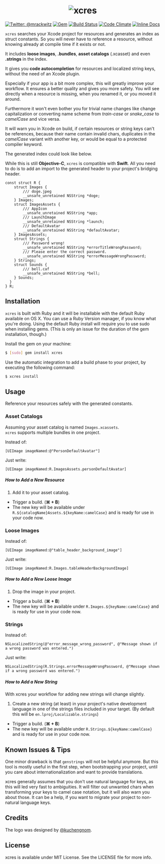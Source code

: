 # <center>![xcres](/../assets/xcres_banner.png?raw=true)</center>

[![Twitter: @mrackwitz](https://img.shields.io/badge/contact-@mrackwitz-blue.svg?style=flat)](https://twitter.com/mrackwitz)
[![Gem](https://img.shields.io/gem/v/xcres.svg?style=flat)](http://rubygems.org/gems/xcres)
[![Build Status](https://img.shields.io/travis/mrackwitz/xcres/master.svg?style=flat)](https://travis-ci.org/mrackwitz/xcres)
[![Code Climate](https://img.shields.io/codeclimate/github/mrackwitz/xcres.svg?style=flat)](https://codeclimate.com/github/mrackwitz/xcres)
[![Inline Docs](http://inch-ci.org/github/mrackwitz/xcres.svg?branch=master&style=flat)](http://inch-ci.org/github/mrackwitz/xcres)

`xcres` searches your Xcode project for resources and generates an index
as struct constants. So you will never have to reference a resource, without
knowing already at compile time if it exists or not.

It includes **loose images**, **.bundles**, **asset catalogs** (.xcasset)
and even **.strings** in the index.

It gives you **code autocompletion** for resources and localized string keys,
without the need of an Xcode plugin.

Especially if your app is a bit more complex, this will greatly improve your
workflow. It ensures a better quality and gives you more safety.
You will see directly when a resource is missing, when you renamed it,
or you moved it around.

Furthermore it won't even bother you for trivial name changes like change
capitalization or converting name scheme from *train-case* or *snake_case* to
*camelCase* and vice versa.

It will warn you in Xcode on build, if certain resources or string keys can't be
references, because their name contain invalid chars, duplicates in the
*camelCase* variant with another key, or would be equal to a protected compiler
keyword.

The generated index could look like below.

While this is still **Objective-C**, `xcres` is compatible with **Swift**.
All you need to do is to add an import to the generated header to your
project's bridging header.

```objc
const struct R {
    struct Images {
        /// doge.jpeg
        __unsafe_unretained NSString *doge;
    } Images;
    struct ImagesAssets {
        /// AppIcon
        __unsafe_unretained NSString *app;
        /// LaunchImage
        __unsafe_unretained NSString *launch;
        /// DefaultAvatar
        __unsafe_unretained NSString *defaultAvatar;
    } ImagesAssets;
    struct Strings {
        /// Password wrong!
        __unsafe_unretained NSString *errorTitleWrongPassword;
        /// Please enter the correct password.
        __unsafe_unretained NSString *errorMessageWrongPassword;
    } Strings;
    struct Sounds {
        /// bell.caf
        __unsafe_unretained NSString *bell;
    } Sounds;
  }
} R;
```


## Installation

`xcres` is built with Ruby and it will be installable with the default
Ruby available on OS X. You can use a Ruby Version manager, if you know
what you're doing.
Using the default Ruby install will require you to use sudo when
installing gems. (This is only an issue for the duration of the gem
installation, though.)

Install the gem on your machine:

```bash
$ [sudo] gem install xcres
```

Use the automatic integration to add a build phase to your project,
by executing the following command:

```bash
$ xcres install
```


## Usage

Reference your resources safely with the generated constants.

### Asset Catalogs

Assuming your asset catalog is named `Images.xcassets`.  
`xcres` supports multiple bundles in one project.

Instead of:

```objc
[UIImage imageNamed:@"PersonDefaultAvatar"]
```

Just write:

```objc
[UIImage imageNamed:R.ImagesAssets.personDefaultAvatar]
```

##### How to Add a New Resource

1. Add it to your asset catalog.
- Trigger a build. (**⌘ + B**)
- The new key will be available under
  `R.${catalogName}Assets.${keyName:camelCase}`
  and is ready for use in your code now.


### Loose Images

Instead of:

```objc
[UIImage imageNamed:@"table_header_background_image"]
```

Just write:

```objc
[UIImage imageNamed:R.Images.tableHeaderBackgroundImage]
```

##### How to Add a New Loose Image

1. Drop the image in your project.
- Trigger a build. (**⌘ + B**)
- The new key will be available under `R.Images.${keyName:camelCase}`
  and is ready for use in your code now.


### Strings

Instead of:

```objc
NSLocalizedString(@"error_message_wrong_password", @"Message shown if a wrong password was entered.")
```

Just write:

```objc
NSLocalizedString(R.Strings.errorMessageWrongPassword, @"Message shown if a wrong password was entered.")
```


##### How to Add a New String

With xcres your workflow for adding new strings will change slightly.

1. Create a new string (at least) in your project's native development
  language in one of the strings files included in your target.
  (By default this will be `en.lproj/Localizable.strings`)
- Trigger a build. (**⌘ + B**)
- The new key will be available under `R.Strings.${keyName:camelCase}`
  and is ready for use in your code now.


## Known Issues & Tips

One minor drawback is that `genstrings` will not be helpful anymore.
But this tool is mostly useful in the first step, when bootstrapping
your project, until you care about internationalization and want to
provide translations.

xcres generally assumes that you don't use natural language for keys,
as this will led very fast to ambiguities. It will filter out unwanted
chars when transforming your keys to camel case notation, but it will
also warn you about those. It can be a help, if you want to migrate
your project to non-natural language keys.


## Credits

The logo was designed by [@kuchengnom](https://github.com/kuchengnom).


## License

xcres is available under MIT License.
See the LICENSE file for more info.
